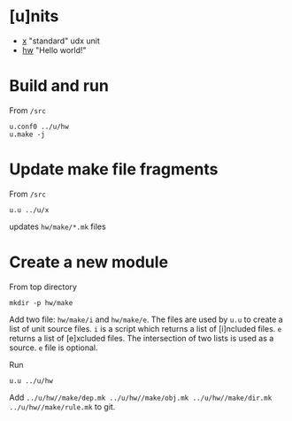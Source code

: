 # [u]nits

* [x](x/) "standard" udx unit
* [hw](hw/) "Hello world!"

# Build and run

From `/src`

	u.conf0 ../u/hw
	u.make -j

# Update make file fragments

From `/src`

	u.u ../u/x

updates `hw/make/*.mk` files

# Create a new module

From top directory

	mkdir -p hw/make

Add two file: `hw/make/i` and `hw/make/e`. The files are used by `u.u`
to create a list of unit source files. `i` is a script which returns a
list of [i]ncluded files. `e` returns a list of [e]xcluded files. The
intersection of two lists is used as a source. `e` file is optional.

Run

	u.u ../u/hw

Add `../u/hw//make/dep.mk ../u/hw//make/obj.mk ../u/hw//make/dir.mk
../u/hw//make/rule.mk` to git.
